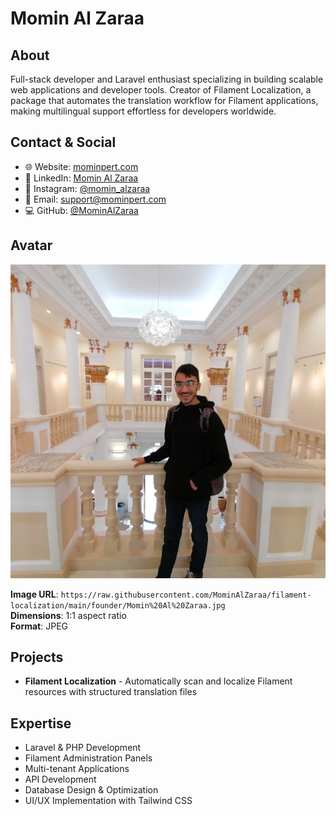 # Momin Al Zaraa

## About

Full-stack developer and Laravel enthusiast specializing in building scalable web applications and developer tools. Creator of Filament Localization, a package that automates the translation workflow for Filament applications, making multilingual support effortless for developers worldwide.

## Contact & Social

- 🌐 Website: [mominpert.com](https://mominpert.com)
- 💼 LinkedIn: [Momin Al Zaraa](https://www.linkedin.com/in/momin-al-zaraa-255693168/)
- 📸 Instagram: [@momin_alzaraa](https://www.instagram.com/momin_alzaraa)
- 📧 Email: [support@mominpert.com](mailto:support@mominpert.com)
- 💻 GitHub: [@MominAlZaraa](https://github.com/MominAlZaraa)

## Avatar

![Momin Al Zaraa](https://raw.githubusercontent.com/MominAlZaraa/filament-localization/main/founder/Momin%20Al%20Zaraa.jpg)

**Image URL**: `https://raw.githubusercontent.com/MominAlZaraa/filament-localization/main/founder/Momin%20Al%20Zaraa.jpg`  
**Dimensions**: 1:1 aspect ratio  
**Format**: JPEG

## Projects

- **Filament Localization** - Automatically scan and localize Filament resources with structured translation files


## Expertise

- Laravel & PHP Development
- Filament Administration Panels
- Multi-tenant Applications
- API Development
- Database Design & Optimization
- UI/UX Implementation with Tailwind CSS
